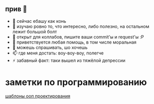 ## прив 👋

- 🔭 сейчас ебашу как конь
- 🌱 изучаю ровно то, что интересно, либо полезно, на остальном лежит большой болт
- 👯 открыт для коллабов, пишите ваши commit'ы и request'ы :P
- 🤔 приветствуется любая помощь, в том числе моральная
- 💬 можешь спрашивать, шо хочешь
- 📫 где меня достать: воу-воу-воу, полегче
- ⚡ забавный факт: таки вышел из тяжёлой депрессии

# заметки по программированию

[шаблоны ооп проектирования](https://github.com/mykek265/mykek265/blob/main/%D1%88%D0%B0%D0%B1%D0%BB%D0%BE%D0%BD%D1%8B_%D0%BF%D1%80%D0%BE%D0%B5%D0%BA%D1%82%D0%B8%D1%80%D0%BE%D0%B2%D0%B0%D0%BD%D0%B8%D1%8F/%D1%88%D0%B0%D0%B1%D0%BB%D0%BE%D0%BD%D1%8B_%D0%BF%D1%80%D0%BE%D0%B5%D0%BA%D1%82%D0%B8%D1%80%D0%BE%D0%B2%D0%BD%D0%B8%D1%8F.md)
